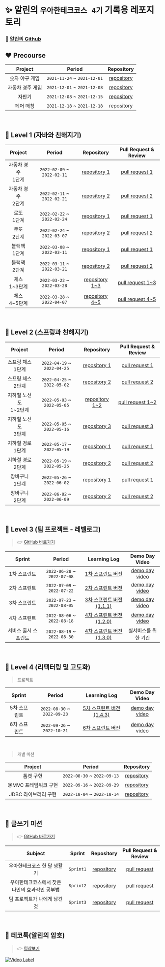 # ✨ 알린의 `우아한테크코스 4기` 기록용 레포지토리

### 🌠 [알린의 Github](https://github.com/ozragwort)

## ❤ Precourse

|  Project   |           Period            |                                       Repository                                        |
|:----------:|:---------------------------:|:---------------------------------------------------------------------------------------:|
|  숫자 야구 게임  | `2021-11-24` ~ `2021-12-01` |    [repository](https://github.com/OzRagwort/java-baseball-precourse/tree/ozragwort)    |
| 자동차 경주 게임  | `2021-12-01` ~ `2021-12-08` |   [repository](https://github.com/OzRagwort/java-racingcar-precourse/tree/ozragwort)    |
|    자판기     | `2021-12-08` ~ `2021-12-15` | [repository](https://github.com/OzRagwort/java-vendingmachine-precourse/tree/ozragwort) |
|   페어 매칭    | `2021-12-18` ~ `2021-12-18` |  [repository](https://github.com/OzRagwort/java-pairmatching-precourse/tree/ozragwort)  |

<br/>

## 🧡 Level 1 (자바와 친해지기)

|    Project    |          Period           |                               Repository                               |                          Pull Request & Review                           |
|:-------------:|:-------------------------:|:----------------------------------------------------------------------:|:------------------------------------------------------------------------:|
|자동차 경주 <br> 1단계|`2022-02-09` ~ `2022-02-11`| [repository 1](https://github.com/OzRagwort/java-racingcar/tree/step1) | [pull request 1](https://github.com/woowacourse/java-racingcar/pull/324) |
|자동차 경주 <br> 2단계|`2022-02-11` ~ `2022-02-21`| [repository 2](https://github.com/OzRagwort/java-racingcar/tree/step2) | [pull request 2](https://github.com/woowacourse/java-racingcar/pull/387) |
|  로또 <br> 1단계  |`2022-02-22` ~ `2022-02-24`|   [repository 1](https://github.com/OzRagwort/java-lotto/tree/step1)   |   [pull request 1](https://github.com/woowacourse/java-lotto/pull/374)   |
|  로또 <br> 2단계  |`2022-02-24` ~ `2022-03-07`|   [repository 2](https://github.com/OzRagwort/java-lotto/tree/step2)   |   [pull request 2](https://github.com/woowacourse/java-lotto/pull/440)   |
| 블랙잭 <br> 1단계  |`2022-03-08` ~ `2022-03-11`| [repository 1](https://github.com/OzRagwort/java-blackjack/tree/step1) | [pull request 1](https://github.com/woowacourse/java-blackjack/pull/232) |
| 블랙잭 <br> 2단계  |`2022-03-11` ~ `2022-03-21`| [repository 2](https://github.com/OzRagwort/java-blackjack/tree/step2) | [pull request 2](https://github.com/woowacourse/java-blackjack/pull/368) |
| 체스 <br> 1~3단계 |`2022-03-22` ~ `2022-03-28`|  [repository 1~3](https://github.com/OzRagwort/java-chess/tree/step1)  |  [pull request 1~3](https://github.com/woowacourse/java-chess/pull/284)  |
| 체스 <br> 4~5단계 |`2022-03-28` ~ `2022-04-07`|  [repository 4~5](https://github.com/OzRagwort/java-chess/tree/step2)  |  [pull request 4~5](https://github.com/woowacourse/java-chess/pull/367)  |

<br/>

## 💛 Level 2 (스프링과 친해지기)

|      Project       |          Period           |                                Repository                                 |                            Pull Request & Review                            |
|:------------------:|:-------------------------:|:-------------------------------------------------------------------------:|:---------------------------------------------------------------------------:|
|  스프링 체스 <br> 1단계   |`2022-04-19` ~ `2022-04-25`|     [repository 1](https://github.com/OzRagwort/jwp-chess/tree/step1)     |     [pull request 1](https://github.com/woowacourse/jwp-chess/pull/373)     |
|  스프링 체스 <br> 2단계   |`2022-04-25` ~ `2022-05-02`|     [repository 2](https://github.com/OzRagwort/jwp-chess/tree/step2)     |     [pull request 2](https://github.com/woowacourse/jwp-chess/pull/426)     |
| 지하철 노선도 <br> 1~2단계 |`2022-05-03` ~ `2022-05-05`| [repository 1~2](https://github.com/OzRagwort/atdd-subway-map/tree/step1) | [pull request 1~2](https://github.com/woowacourse/atdd-subway-map/pull/197) | 
|  지하철 노선도 <br> 3단계  |`2022-05-05` ~ `2022-05-16`|  [repository 3](https://github.com/OzRagwort/atdd-subway-map/tree/step2)  |  [pull request 3](https://github.com/woowacourse/atdd-subway-map/pull/269)  |
|  지하철 경로 <br> 1단계   |`2022-05-17` ~ `2022-05-19`| [repository 1](https://github.com/OzRagwort/atdd-subway-path/tree/step1)  | [pull request 1](https://github.com/woowacourse/atdd-subway-path/pull/211)  |
|  지하철 경로 <br> 2단계   |`2022-05-19` ~ `2022-05-25`| [repository 2](https://github.com/OzRagwort/atdd-subway-path/tree/step2)  | [pull request 2](https://github.com/woowacourse/atdd-subway-path/pull/260)  |
|   장바구니 <br> 1단계    |`2022-05-26` ~ `2022-06-02`| [repository 1](https://github.com/OzRagwort/jwp-shopping-cart/tree/step1) | [pull request 1](https://github.com/woowacourse/jwp-shopping-cart/pull/17)  |
|   장바구니 <br> 2단계    |`2022-06-02` ~ `2022-06-09`| [repository 2](https://github.com/OzRagwort/jwp-shopping-cart/tree/step2) | [pull request 2](https://github.com/woowacourse/jwp-shopping-cart/pull/151) |

<br/>

## 💚 Level 3 (팀 프로젝트 - 레벨로그)

> 👉 [GitHub 바로가기](https://github.com/woowacourse-teams/2022-levellog)

|   Sprint    |           Period            |                                                     Learning Log                                                      |                                                                              Demo Day Video                                                                               |
|:-----------:|:---------------------------:|:---------------------------------------------------------------------------------------------------------------------:|:-------------------------------------------------------------------------------------------------------------------------------------------------------------------------:|
|   1차 스프린트   | `2022-06-28` ~ `2022-07-08` |    [1차 스프린트 버전](https://github.com/woowacourse-teams/2022-levellog/tree/9dcc5badb40133a84e57ec0a6396887bc4149a72)     |                                                       [demo day video](https://www.youtube.com/watch?v=-WfwFTYKa90)                                                       |
|   2차 스프린트   | `2022-07-09` ~ `2022-07-22` |    [2차 스프린트 버전](https://github.com/woowacourse-teams/2022-levellog/tree/1d62d3596ab5013596b1fc40de6bce65c21b0be6)     |                                                       [demo day video](https://www.youtube.com/watch?v=yH1d5MF6s54)                                                       |
|   3차 스프린트   | `2022-07-23` ~ `2022-08-05` | [3차 스프린트 버전(1.1.1)](https://github.com/woowacourse-teams/2022-levellog/tree/f5833e680efa1f9bfd88e763e358282fe01ce6f8) |                                                       [demo day video](https://www.youtube.com/watch?v=5-6levr8Nxw)                                                       |
|   4차 스프린트   | `2022-08-06` ~ `2022-08-18` | [4차 스프린트 버전(1.2.0)](https://github.com/woowacourse-teams/2022-levellog/tree/625b6c193b0801a0d6ee58bce605a63a0867542a) |                                                       [demo day video](https://www.youtube.com/watch?v=r1vOel1zDn8)                                                       |
| 서비스 출시 스프린트 | `2022-08-19` ~ `2022-08-30` | [4차 스프린트 버전(1.3.0)](https://github.com/woowacourse-teams/2022-levellog/tree/c7abbb5a59247747672acb2ff3f63fc2dfe1da2b) |                                                                                실서비스를 위한 기간                                                                                |


<br/>

## 💙 Level 4 (리팩터링 및 고도화)

> 프로젝트

| Sprint  |           Period           |                                                     Learning Log                                                      |   Demo Day Video   |
|:-------:|:--------------------------:|:---------------------------------------------------------------------------------------------------------------------:|:------------------:|
| 5차 스프린트 |`2022-08-30` ~ `2022-09-23` | [5차 스프린트 버전(1.4.3)](https://github.com/woowacourse-teams/2022-levellog/tree/a9603a63c62801356b068c2a15b78fc86d4013ad) | [demo day video]() |
| 6차 스프린트 |`2022-09-26` ~ `2022-10-21` |                                                    [6차 스프린트 버전]()                                                     | [demo day video]() |

<br/>

> 개별 미션

|    Project    |           Period            |                                  Repository                                  |
|:-------------:|:---------------------------:|:----------------------------------------------------------------------------:|
|     톰캣 구현     | `2022-08-30` ~ `2022-09-13` | [repository](https://github.com/OzRagwort/jwp-dashboard-http/tree/ozragwort) |
| @MVC 프레임워크 구현 | `2022-09-16` ~ `2022-09-29` | [repository](https://github.com/OzRagwort/jwp-dashboard-mvc/tree/ozragwort)  |
| JDBC 라이브러리 구현 | `2022-10-04` ~ `2022-10-14` | [repository](https://github.com/ozragwort/jwp-dashboard-jdbc/tree/ozragwort) |

<br/>

## 💜 글쓰기 미션

> 👉 [GitHub 바로가기](https://github.com/OzRagwort/woowa-writing-4/tree/ozragwort)

|          Subject          |  Sprint   |                                     Repository                                      |                          Pull Request & Review                          |
|:-------------------------:|:---------:|:-----------------------------------------------------------------------------------:|:-----------------------------------------------------------------------:|
|      우아한테크코스 한 달 생활기      | `Sprint1` | [repository](https://github.com/OzRagwort/woowa-writing-4/blob/ozragwort/Level1.md) | [pull request](https://github.com/woowacourse/woowa-writing-4/pull/13)  |
| 우아한테크코스에서 찾은 나만의 효과적인 공부법 | `Sprint2` | [repository](https://github.com/OzRagwort/woowa-writing-4/blob/ozragwort/Level2.md) | [pull request](https://github.com/woowacourse/woowa-writing-4/pull/190) |
|     팀 프로젝트가 나에게 남긴 것      | `Sprint3` | [repository](https://github.com/OzRagwort/woowa-writing-4/blob/ozragwort/Level3.md) | [pull request](https://github.com/woowacourse/woowa-writing-4/pull/319) |

<br/>

## 🤎 테코톡(알린의 암호)

> 👉 [영상보기](https://www.youtube.com/watch?v=UJDB6e8s1Fg)

[![Video Label](http://img.youtube.com/vi/UJDB6e8s1Fg/maxresdefault.jpg)](https://youtu.be/UJDB6e8s1Fg)
